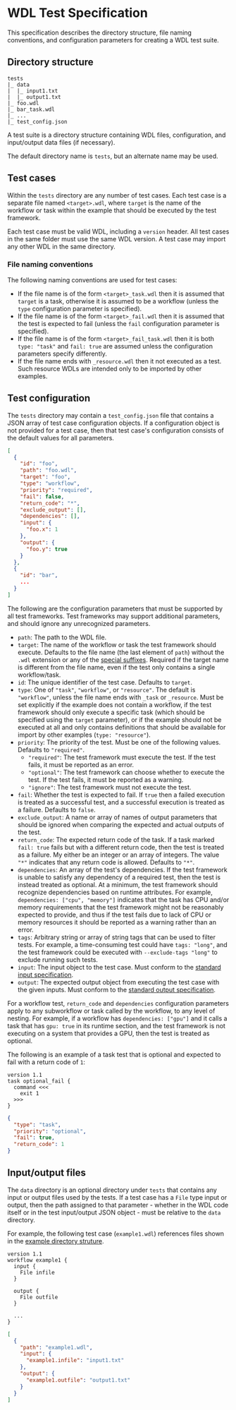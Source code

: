 # WDL Test Specification

This specification describes the directory structure, file naming conventions, and configuration parameters for creating a WDL test suite.

## Directory structure

```
tests
|_ data
|  |_ input1.txt
|  |_ output1.txt
|_ foo.wdl
|_ bar_task.wdl
|_ ...
|_ test_config.json
```

A test suite is a directory structure containing WDL files, configuration, and input/output data files (if necessary).

The default directory name is `tests`, but an alternate name may be used.

## Test cases

Within the `tests` directory are any number of test cases.
Each test case is a separate file named `<target>.wdl`, where `target` is the name of the workflow or task within the example that should be executed by the test framework.

Each test case must be valid WDL, including a `version` header.
All test cases in the same folder must use the same WDL version.
A test case may import any other WDL in the same directory.

### File naming conventions

The following naming conventions are used for test cases:

* If the file name is of the form `<target>_task.wdl` then it is assumed that `target` is a task, otherwise it is assumed to be a workflow (unless the `type` configuration parameter is specified).
* If the file name is of the form `<target>_fail.wdl` then it is assumed that the test is expected to fail (unless the `fail` configuration parameter is specified).
* If the file name is of the form `<target>_fail_task.wdl` then it is both `type: "task"` and `fail: true` are assumed unless the configuration parameters specify differently.
* If the file name ends with `_resource.wdl` then it not executed as a test. Such resource WDLs are intended only to be imported by other examples.

## Test configuration

The `tests` directory may contain a `test_config.json` file that contains a JSON array of test case configuration objects.
If a configuration object is not provided for a test case, then that test case's configuration consists of the default values for all parameters.

```json
[
  {
    "id": "foo",
    "path": "foo.wdl",
    "target": "foo",
    "type": "workflow",
    "priority": "required",
    "fail": false,
    "return_code": "*",
    "exclude_output": [],
    "dependencies": [],
    "input": {
      "foo.x": 1
    },
    "output": {
      "foo.y": true
    }
  },
  {
    "id": "bar",
    ...
  }
]
```

The following are the configuration parameters that must be supported by all test frameworks.
Test frameworks may support additional parameters, and should ignore any unrecognized parameters.

* `path`: The path to the WDL file.
* `target`: The name of the workflow or task the test framework should execute. Defaults to the file name (the last element of `path`) without the `.wdl` extension or any of the [special suffixes](#file-naming-conventions). Required if the target name is different from the file name, even if the test only contains a single workflow/task.
* `id`: The unique identifier of the test case. Defaults to `target`.
* `type`: One of `"task"`, `"workflow"`, or `"resource"`. The default is `"workflow"`, unless the file name ends with `_task` or `_resource`. Must be set explicitly if the example does not contain a workflow, if the test framework should only execute a specific task (which should be specified using the `target` parameter), or if the example should not be executed at all and only contains definitions that should be available for import by other examples (`type: "resource"`).
* `priority`: The priority of the test. Must be one of the following values. Defaults to `"required"`.
    * `"required"`: The test framework must execute the test. If the test fails, it must be reported as an error.
    * `"optional"`: The test framework can choose whether to execute the test. If the test fails, it must be reported as a warning.
    * `"ignore"`: The test framework must not execute the test.
* `fail`: Whether the test is expected to fail. If `true` then a failed execution is treated as a successful test, and a successful execution is treated as a failure. Defaults to `false`.
* `exclude_output`: A name or array of names of output parameters that should be ignored when comparing the expected and actual outputs of the test.
* `return_code`: The expected return code of the task. If a task marked `fail: true` fails but with a different return code, then the test is treated as a failure. My either be an integer or an array of integers. The value `"*"` indicates that any return code is allowed. Defaults to `"*"`.
* `dependencies`: An array of the test's dependencies. If the test framework is unable to satisfy any dependency of a required test, then the test is instead treated as optional. At a minimum, the test framework should recognize dependencies based on runtime attributes. For example, `dependencies: ["cpu", "memory"]` indicates that the task has CPU and/or memory requirements that the test framework might not be reasonably expected to provide, and thus if the test fails due to lack of CPU or memory resources it should be reported as a warning rather than an error.
* `tags`: Arbitrary string or array of string tags that can be used to filter tests. For example, a time-consuming test could have `tags: "long"`, and the test framework could be executed with `--exclude-tags "long"` to exclude running such tests.
* `input`: The input object to the test case. Must conform to the [standard input specification](../SPEC.md#input-and-output-formats).
* `output`: The expected output object from executing the test case with the given inputs. Must conform to the [standard output specification](../SPEC.md#input-and-output-formats).

For a workflow test, `return_code` and `dependencies` configuration parameters apply to any subworkflow or task called by the workflow, to any level of nesting.
For example, if a workflow has `dependencies: ["gpu"]` and it calls a task that has `gpu: true` in its runtime section, and the test framework is not executing on a system that provides a GPU, then the test is treated as optional.

The following is an example of a task test that is optional and expected to fail with a return code of `1`:

```wdl
version 1.1
task optional_fail {
  command <<<
    exit 1
  >>>
}
```

```json
{
  "type": "task",
  "priority": "optional",
  "fail": true,
  "return_code": 1
}
```

## Input/output files

The `data` directory is an optional directory under `tests` that contains any input or output files used by the tests.
If a test case has a `File` type input or output, then the path assigned to that parameter - whether in the WDL code itself or in the test input/output JSON object - must be relative to the `data` directory.

For example, the following test case (`example1.wdl`) references files shown in the [example directory struture](#directory-structure).

```wdl
version 1.1
workflow example1 {
  input {
    File infile
  }

  output {
    File outfile
  }

  ...
}
```

```json
[
  {
    "path": "example1.wdl",
    "input": {
      "example1.infile": "input1.txt"
    },
    "output": {
      "example1.outfile": "output1.txt"
    }
  }
]
``` 
